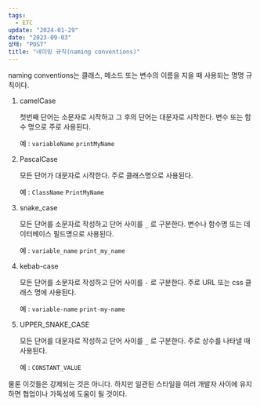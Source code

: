 ```yaml
---
tags:
  - ETC
update: "2024-01-29"
date: "2023-09-03"
상태: "POST"
title: "네이밍 규칙(naming conventions)"
---
```

naming conventions는 클래스, 메소드 또는 변수의 이름을 지을 때 사용되는 명명 규칙이다. 

1. camelCase

    첫번째 단어는 소문자로 시작하고 그 후의 단어는 대문자로 시작한다. 변수 또는 함수 명으로 주로 사용된다. 

    예 : `variableName`  `printMyName`

1. PascalCase

    모든 단어가 대문자로 시작한다. 주로 클래스명으로 사용된다. 

    예 : `ClassName`  `PrintMyName`

1. snake_case

    모든 단어를 소문자로 작성하고 단어 사이를 `_` 로 구분한다. 변수나 함수명 또는 데이터베이스 필드명으로 사용된다. 

    예 : `variable_name`  `print_my_name`

1. kebab-case

    모든 단어를 소문자로 작성하고 단어 사이를 `-` 로 구분한다. 주로 URL 또는 css 클래스 명에 사용된다. 

    예 : `variable-name`  `print-my-name`

1. UPPER_SNAKE_CASE

    모든 단어를 대문자로 작성하고 단어 사이를 `_` 로 구분한다. 주로 상수를 나타낼 때 사용된다. 

    예 : `CONSTANT_VALUE`

물론 이것들은 강제되는 것은 아니다. 하지만 일관된 스타일을 여러 개발자 사이에 유지하면 협업이나 가독성에 도움이 될 것이다. 

